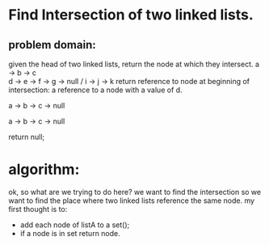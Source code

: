 # Find Intersection of two linked lists.

## problem domain:
given the head of two linked lists, return the node at which they intersect.
a -> b -> c 
            \
             d -> e -> f -> g -> null
            /
i -> j -> k
return reference to node at beginning of intersection: a reference to a node with a value of d.

a -> b -> c -> null

a -> b -> c -> null

return null;

# algorithm:
ok, so what are we trying to do here? 
we want to find the intersection
so we want to find the place where two linked lists reference the same node. 
my first thought is to:
-  add each node of listA to a set();
- if a node is in set return node.